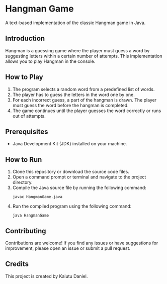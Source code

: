 # Hangman Game
A text-based implementation of the classic Hangman game in Java.

## Introduction
Hangman is a guessing game where the player must guess a word by suggesting letters within a certain number of attempts. This implementation allows you to play Hangman in the console.

## How to Play
1. The program selects a random word from a predefined list of words.
2. The player has to guess the letters in the word one by one.
3. For each incorrect guess, a part of the hangman is drawn. The player must guess the word before the hangman is completed.
4. The game continues until the player guesses the word correctly or runs out of attempts.

## Prerequisites
- Java Development Kit (JDK) installed on your machine.

## How to Run
1. Clone this repository or download the source code files.
2. Open a command prompt or terminal and navigate to the project directory.
3. Compile the Java source file by running the following command:
   ```
   javac HangmanGame.java
   ```
4. Run the compiled program using the following command:
   ```
   java HangmanGame
   ```
   
## Contributing
Contributions are welcome! If you find any issues or have suggestions for improvement, please open an issue or submit a pull request.

## Credits
This project is created by Kalutu Daniel.


